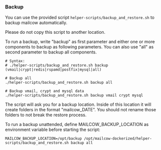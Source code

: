 ### Backup

You can use the provided script `helper-scripts/backup_and_restore.sh` to backup mailcow automatically.

Please do not copy this script to another location.

To run a backup, write "backup" as first parameter and either one or more components to backup as following parameters.
You can also use "all" as second parameter to backup all components.

```
# Syntax:
# ./helper-scripts/backup_and_restore.sh backup (vmail|crypt|redis|rspamd|postfix|mysql|all)

# Backup all
./helper-scripts/backup_and_restore.sh backup all

# Backup vmail, crypt and mysql data
./helper-scripts/backup_and_restore.sh backup vmail crypt mysql

```

The script will ask you for a backup location. Inside of this location it will create folders in the format "mailcow_DATE".
You should not rename those folders to not break the restore process.

To run a backup unattended, define MAILCOW_BACKUP_LOCATION as environment variable before starting the script:

```
MAILCOW_BACKUP_LOCATION=/opt/backup /opt/mailcow-dockerized/helper-scripts/backup_and_restore.sh backup all
```
